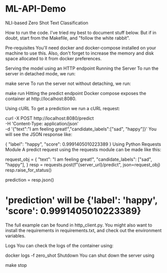 # ML-API-Demo
NLI-based Zero Shot Text Classification

How to run the code.
I've tried my best to document stuff below. But if in doubt, start from the Makefile, and "follow the white rabbit".

Pre-requisites
You'll need docker and docker-compose installed on your machine to use this. Also, don't forget to increase the memory and disk space allocated to it from docker preferences.

Serving the model using an HTTP endpoint
Running the Server
To run the server in detached mode, we run:

make serve
To run the server not without detaching, we run:

make run
Hitting the predict endpoint
Docker compose exposes the container at http://localhost:8080.

Using cURL
To get a prediction we run a cURL request:

curl -X POST http://localhost:8080/predict  \
    -H 'Content-Type: application/json'  \
    -d '{"text":"I am feeling great!","candidate_labels":["sad", "happy"]}'
You will see the JSON response like:

{
  "label": "happy",
  "score": 0.9991405010223389
}
Using Python Requests Module
A predict request using the requests module can be made like this:

request_obj = {
  "text": "I am feeling great!",
  "candidate_labels": ["sad", "happy"],
}
resp = requests.post(f"{server_url}/predict", json=request_obj)
resp.raise_for_status()

prediction = resp.json()
# 'prediction' will be {'label': 'happy', 'score': 0.9991405010223389}
The full example can be found in http_client.py. You might also want to install the requirements in requirements.txt, and check out the environment variables.

Logs
You can check the logs of the container using:

docker logs -f zero_shot
Shutdown
You can shut down the server using

make stop
